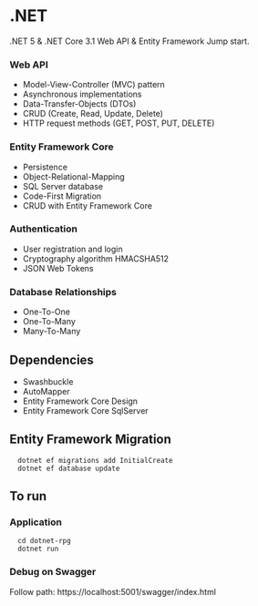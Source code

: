 # .NET
.NET 5 &amp; .NET Core 3.1 Web API &amp; Entity Framework Jump start.


### Web API
- Model-View-Controller (MVC) pattern
- Asynchronous implementations
- Data-Transfer-Objects (DTOs)
- CRUD (Create, Read, Update, Delete)
- HTTP request methods (GET, POST, PUT, DELETE)


### Entity Framework Core
- Persistence
- Object-Relational-Mapping
- SQL Server database
- Code-First Migration
- CRUD with Entity Framework Core


### Authentication
- User registration and login
- Cryptography algorithm HMACSHA512
- JSON Web Tokens


### Database Relationships
- One-To-One
- One-To-Many
- Many-To-Many


## Dependencies
- Swashbuckle
- AutoMapper
- Entity Framework Core Design
- Entity Framework Core SqlServer


## Entity Framework Migration
```
  dotnet ef migrations add InitialCreate
  dotnet ef database update
```

## To run

### Application
```
  cd dotnet-rpg
  dotnet run
```

### Debug on Swagger
Follow path: https://localhost:5001/swagger/index.html

